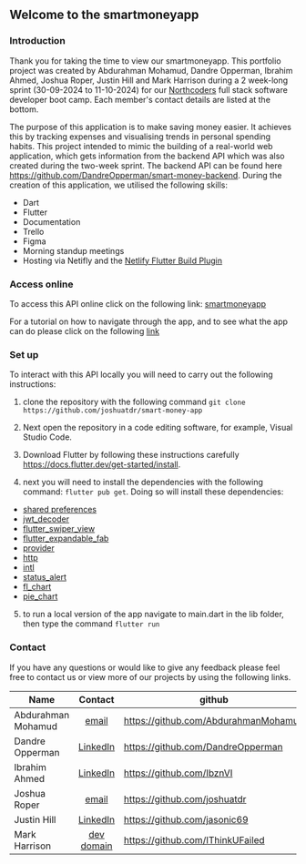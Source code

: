 ## Welcome to the smartmoneyapp

### Introduction

Thank you for taking the time to view our smartmoneyapp. This portfolio project was created by Abdurahman Mohamud, Dandre Opperman, Ibrahim Ahmed, Joshua Roper, Justin Hill and Mark Harrison during a 2 week-long sprint (30-09-2024 to 11-10-2024) for our [Northcoders](https://northcoders.com) full stack software developer boot camp. Each member's contact details are listed at the bottom.

The purpose of this application is to make saving money easier. It achieves this by tracking expenses and visualising trends in personal spending habits. This project intended to mimic the building of a real-world web application, which gets information from the backend API which was also created during the two-week sprint. The backend API can be found here https://github.com/DandreOpperman/smart-money-backend. During the creation of this application, we utilised the following skills:

- Dart
- Flutter
- Documentation
- Trello
- Figma
- Morning standup meetings
- Hosting via Netifly and the [Netlify Flutter Build Plugin](https://github.com/bencevans/netlify-plugin-flutter)

### Access online

To access this API online click on the following link: [smartmoneyapp](https://smartmoney1234.netlify.app/)

For a tutorial on how to navigate through the app, and to see what the app can do please click on the following [link](https://youtu.be/zg74qv8YIL0)

### Set up

To interact with this API locally you will need to carry out the following instructions:

1. clone the repository with the following command `git clone https://github.com/joshuatdr/smart-money-app`

2. Next open the repository in a code editing software, for example, Visual Studio Code.

3. Download Flutter by following these instructions carefully https://docs.flutter.dev/get-started/install.

4. next you will need to install the dependencies with the following command: `flutter pub get`. Doing so will install these dependencies:

- [shared preferences](https://pub.dev/packages/shared_preferences)
- [jwt_decoder](https://pub.dev/packages/jwt_decoder)
- [flutter_swiper_view](https://pub.dev/packages/flutter_swiper_view)
- [flutter_expandable_fab](https://pub.dev/packages/flutter_expandable_fab)
- [provider](https://pub.dev/packages/provider)
- [http](https://pub.dev/packages/http)
- [intl](https://pub.dev/packages/intl)
- [status_alert](https://pub.dev/packages/status_alert)
- [fl_chart](https://pub.dev/packages/fl_chart)
- [pie_chart](https://pub.dev/packages/pie_chart)

5. to run a local version of the app navigate to main.dart in the lib folder, then type the command `flutter run`

### Contact

If you have any questions or would like to give any feedback please feel free to contact us or view more of our projects by using the following links.

| Name               |                         Contact                          | github                               |
| ------------------ | :------------------------------------------------------: | ------------------------------------ |
| Abdurahman Mohamud |              [email](Abdi_mo4@outlook.com)               | https://github.com/AbdurahmanMohamud |
| Dandre Opperman    | [LinkedIn](https://www.linkedin.com/in/dandre-opperman/) | https://github.com/DandreOpperman    |
| Ibrahim Ahmed      | [LinkedIn](https://www.linkedin.com/in/ibrahim-ahmed8/)  | https://github.com/IbznVI            |
| Joshua Roper       |            [email](joshuaroper513@gmail.com)             | https://github.com/joshuatdr         |
| Justin Hill        | [LinkedIn](https://www.linkedin.com/in/justinhill1976/)  | https://github.com/jasonic69         |
| Mark Harrison      |               [dev domain](me@ufailed.dev)               | https://github.com/IThinkUFailed     |
